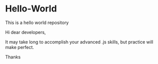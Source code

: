 # Hello-World
This is a hello world repository

Hi dear developers,

It may take long to accomplish your advanced .js skills, but practice will make perfect.

Thanks
